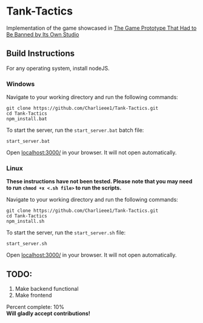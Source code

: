 # Tank-Tactics
Implementation of the game showcased in [The Game Prototype That Had to Be Banned by Its Own Studio](https://www.youtube.com/watch?v=aOYbR-Q_4Hs)

## Build Instructions
For any operating system, install nodeJS.
### Windows
Navigate to your working directory and run the following commands:
```
git clone https://github.com/Charlieee1/Tank-Tactics.git
cd Tank-Tactics
npm_install.bat
```
To start the server, run the `start_server.bat` batch file:
```
start_server.bat
```
Open [localhost:3000/](http://localhost:3000/) in your browser. It will not open automatically.

### Linux
**These instructions have not been tested. Please note that you may need to run `chmod +x <.sh file>` to run the scripts.**  
  
Navigate to your working directory and run the following commands:
```
git clone https://github.com/Charlieee1/Tank-Tactics.git
cd Tank-Tactics
npm_install.sh
```
To start the server, run the `start_server.sh` file:
```
start_server.sh
```
Open [localhost:3000/](http://localhost:3000/) in your browser. It will not open automatically.

## TODO:
1. Make backend functional
2. Make frontend  
  
Percent complete: 10%  
**Will gladly accept contributions!**
